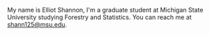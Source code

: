My name is Elliot Shannon,
I'm a graduate student at Michigan State University studying Forestry and Statistics.
You can reach me at shann125@msu.edu. 

